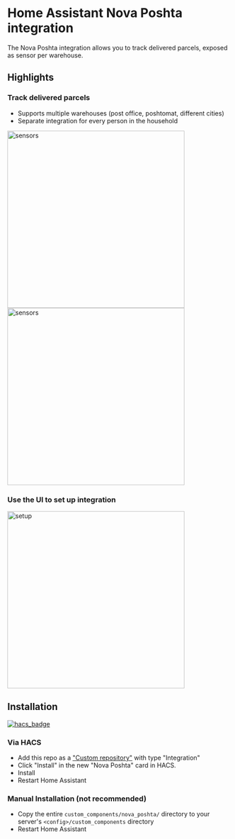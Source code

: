 # Home Assistant Nova Poshta integration

The Nova Poshta integration allows you to track delivered parcels, exposed as sensor per warehouse.

## Highlights

### Track delivered parcels

- Supports multiple warehouses (post office, poshtomat, different cities)
- Separate integration for every person in the household

<img src="https://github.com/krasnoukhov/homeassistant-nova-poshta/assets/944286/9d41505b-087b-49b1-ad63-c84401096459" alt="sensors" width="400">
<br>
<img src="https://github.com/krasnoukhov/homeassistant-nova-poshta/assets/944286/c88a9f39-d2a3-441e-a501-c0223a0cc9b5" alt="sensors" width="400">

### Use the UI to set up integration

<img src="https://github.com/krasnoukhov/homeassistant-nova-poshta/assets/944286/ff42b312-6758-4c40-80b3-eed8cdda9596" alt="setup" width="400">

## Installation

[![hacs_badge](https://img.shields.io/badge/HACS-Custom-41BDF5.svg?style=for-the-badge)](https://github.com/hacs/integration)

### Via HACS
* Add this repo as a ["Custom repository"](https://hacs.xyz/docs/faq/custom_repositories/) with type "Integration"
* Click "Install" in the new "Nova Poshta" card in HACS.
* Install
* Restart Home Assistant

### Manual Installation (not recommended)
* Copy the entire `custom_components/nova_poshta/` directory to your server's `<config>/custom_components` directory
* Restart Home Assistant

